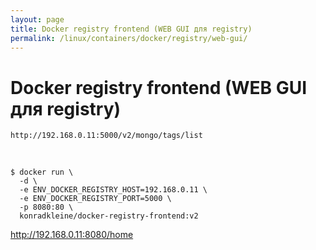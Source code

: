 ```yaml
---
layout: page
title: Docker registry frontend (WEB GUI для registry)
permalink: /linux/containers/docker/registry/web-gui/
---
```



# Docker registry frontend (WEB GUI для registry)

    http://192.168.0.11:5000/v2/mongo/tags/list

<br/>

```
$ docker run \
  -d \
  -e ENV_DOCKER_REGISTRY_HOST=192.168.0.11 \
  -e ENV_DOCKER_REGISTRY_PORT=5000 \
  -p 8080:80 \
  konradkleine/docker-registry-frontend:v2
```

http://192.168.0.11:8080/home


